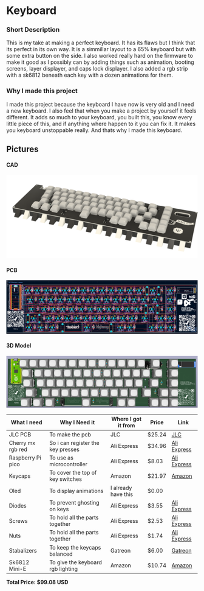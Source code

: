 # Keyboard

### Short Description

This is my take at making a perfect keyboard. It has its flaws but I think that its perfect in its own way. It is a simmillar layout to a 65% keyboard but with some extra button on the side. I also worked really hard on the firmware to make it good as I possibly can by adding things such as animation, booting screens, layer displayer, and caps lock displayer. I also added a rgb strip with a sk6812 beneath each key with a dozen animations for them.

### Why I made this project

I made this project because the keyboard I have now is very old and I need a new keyboard. I also feel that when you make a project by yourself it feels different. It adds so much to your keyboard, you built this, you know every little piece of this, and if anything where happen to it you can fix it. It makes you keyboard unstoppable really. And thats why I made this keyboard.

## Pictures

#### CAD

![cad](/journal/Images/epicpic1.png)

#### PCB

![pcb](/journal/Images/newimageofpcb.png)

#### 3D Model

![3dmodel](/journal/Images/newimageof3dmodel.png)


| What I need       | Why I Need it                     | Where I got it from | Price  | Link            |
| ----------------- | --------------------------------- | ------------------- | ------ | --------------- |
| JLC PCB           | To make the pcb                   | JLC                 | $25.24 | [JLC](https://jlcpcb.com)         |
| Cherry mx rgb red | So i can register the key presses | Ali Express         | $34.96 | [Ali Express](https://www.aliexpress.com/item/1005002742339913.html?spm=a2g0o.productlist.main.1.37872154yz0I1g&algo_pvid=79f1d22b-ee5b-4cf6-8cc3-8af6e0e2a3fc&algo_exp_id=79f1d22b-ee5b-4cf6-8cc3-8af6e0e2a3fc-0&pdp_ext_f=%7B%22order%22%3A%2261%22%2C%22eval%22%3A%221%22%7D&pdp_npi=4%40dis%21CAD%2110.84%211.74%21%21%217.80%211.25%21%402101ec1a17518115664425661e4900%2112000021935784951%21sea%21CA%216398118000%21ABX&curPageLogUid=yd15r7WS9W0h&utparam-url=scene%3Asearch%7Cquery_from%3A) |
| Raspberry Pi pico | To use as microcontroller         | Ali Express         | $8.03  | [Ali Express](https://www.aliexpress.com/item/1005008058623788.html?spm=a2g0o.cart.0.0.472738daS9pajU&mp=1&pdp_npi=5%40dis%21CAD%21CAD%2020.03%21CAD%2010.93%21%21CAD%2010.93%21%21%21%402103273e17516678061026545e2863%2112000044075679006%21ct%21CA%216398118000%21%211%210&pdp_ext_f=%7B%22cart2PdpParams%22%3A%7B%22pdpBusinessMode%22%3A%22retail%22%7D%7D) |
| Keycaps           | To cover the top of key switches  | Amazon             | $21.97  | [Amazon](https://www.amazon.ca/Ranked-Pudding-Keycaps-Translucent-Mechanical/dp/B09Y3KT1N4/ref=sr_1_9?dib=eyJ2IjoiMSJ9.ceEkOTCSsbRbjmrlOKPIOAc849GhV-mR_l8PIVVXmgfNkpr_I9r-P7dQ3VWJliPiXugIVtKNvga-G26Pw2sPvck7AVrSfqCJ95uLzLqD_mbwxL2O2M_JdRhfWBFmpEJ4HNwWwGUeloZqSOdf_WloTWKp2wBTxVblXr9vQqz7DbtNI7KzBGHQlA0uBOr0OeMN9yJ_qDrDP3uW0PCHuBiVQHXVDvigr9hlkt9-GOSsZL0RH5lLW5WgulPuz2i1L53eGFjWa8VVDLQ3jTlBf8FJUD6wrQxQIu9DpL2GKEBr7Ks.H-iJ3rkdyRoRmbFwyp8MIMfwlzF8-3xFVlDzruBjuRo&dib_tag=se&gad_source=1&hvadid=604649732611&hvdev=c&hvexpln=0&hvlocphy=9000765&hvnetw=g&hvocijid=13014851871033147201--&hvqmt=e&hvrand=13014851871033147201&hvtargid=kwd-305667860333&hydadcr=25173_13540604&keywords=rgb%2Bkeycaps&mcid=7e98cdc91c893da28f9a33d2a33a6bdd&qid=1753391744&sr=8-9&th=1)        |
| Oled              | To display animations              | I already have this | $0.00  |                 |
| Diodes            | To prevent ghosting on keys       | Ali Express         | $3.55  | [Ali Express](https://www.aliexpress.com/item/1005006374599568.html?src=google&pdp_npi=4%40dis!CAD!6.40!4.09!!!!!%40!12000036944920066!ppc!!!&src=google&albch=shopping&acnt=631-313-3945&isdl=y&slnk=&plac=&mtctp=&albbt=Google_7_shopping&aff_platform=google&aff_short_key=UneMJZVf&gclsrc=aw.ds&&albagn=888888&&ds_e_adid=&ds_e_matchtype=&ds_e_device=c&ds_e_network=x&ds_e_product_group_id=&ds_e_product_id=en1005006374599568&ds_e_product_merchant_id=5079336025&ds_e_product_country=CA&ds_e_product_language=en&ds_e_product_channel=online&ds_e_product_store_id=&ds_url_v=2&albcp=19366866438&albag=&isSmbAutoCall=false&needSmbHouyi=false&gad_source=1&gad_campaignid=17337458112&gbraid=0AAAAACbpRInyWud9p1zYWTX5F6oVP4nPy&gclid=Cj0KCQjw953DBhCyARIsANhIZoZIKfBIhzx8ZytmiMq_4R3oGiIcMQJ_YLPbSsbUBDF6LkS7WR43QlQaAq5fEALw_wcB) |
| Screws            | To hold all the parts together    | Ali Express         | $2.53  | [Ali Express](https://www.aliexpress.com/item/4000970993800.html?spm=a2g0o.cart.0.0.3a7b38da5nr8Cc&mp=1&pdp_npi=5%40dis%21CAD%21CAD%203.57%21CAD%203.44%21%21CAD%203.44%21%21%21%402101ea7117516740820392827e0e07%2110000013100836015%21ct%21CA%216398118000%21%211%210&pdp_ext_f=%7B%22cart2PdpParams%22%3A%7B%22pdpBusinessMode%22%3A%22retail%22%7D%7D) |
| Nuts              | To hold all the parts together    | Ali Express         | $1.74  | [Ali Express](https://www.aliexpress.com/item/1005007593861199.html?spm=a2g0o.cart.0.0.3a7b38da5nr8Cc&mp=1&pdp_npi=5%40dis%21CAD%21CAD%202.46%21CAD%202.37%21%21CAD%202.37%21%21%21%402101ea7117516740820392827e0e07%2112000041426239343%21ct%21CA%216398118000%21%211%210) |
| Stabalizers       | To keep the keycaps balanced | Gatreon          | $6.00 | [Gatreon](https://www.gateron.com/products/gateron-pcb-mounted-stabilizer?VariantsId=10538&gad_source=1&gad_campaignid=21452190681&gbraid=0AAAAA97B41rbRAxSKV_i4uNSyNtd7k3R8&gclid=Cj0KCQjwj8jDBhD1ARIsACRV2Ttdk9TvNGGR3zEnr0S0bbFuVn8v5mkRxIUAZI-9JALnBkoWRhVYnEQaAiT8EALw_wcB)
| Sk6812 Mini-E | To give the keyboard rgb lighting | Amazon | $10.74 | [Amazon](https://www.amazon.ca/cogae-Similar-WS2812B-Individually-Addressable/dp/B0CYBP7RBR/ref=sr_1_1?crid=2Q45NFFYW0PJR&dib=eyJ2IjoiMSJ9.SjQCYcdEaSYr_LnCdKuCPfjvMmZB4MO5g-C9wWyP2cPMJ78oXZyql0uWVuvABgb4Yk9YwNlPVb5V0d2zuXpF_i392JqMUF2FT7nlKkgSJo4L9iit_V60kv-4abYDXOyZL4drD2gbCaCy2nzSp7BGRrowy2IngZhGtAZ3NC9usOF_mx-IsqOuJjMF4cMom6ss0ZDszaxAQyw54IQYPCw8Rs4Imtl1sO6Kgcm5_upQamM9nC4OMX-LGoS5HX63d3rUinCdMvhk1biNRa2Ow0xTqrj1gsTB04W6VZYAVfAfKME.BuPZ1zYMuHtBRgJeAyDBg-iqa-nQ8f0sdimMRaGRUMM&dib_tag=se&keywords=sk6812+mini-e+200pcs&qid=1753368541&sprefix=sk6812+mini-e+200pcs%2Caps%2C98&sr=8-1)
**Total Price: $99.08 USD**
